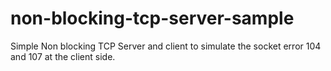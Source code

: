 non-blocking-tcp-server-sample
==============================

Simple Non blocking TCP Server and client to simulate the socket error 104 and 107 at the client side.
